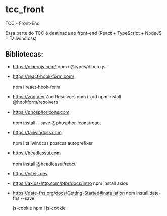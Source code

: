 # tcc_front
TCC - Front-End

Essa parte do TCC é destinada ao front-end (React + TypeScript + NodeJS + Tailwind.css)


## Bibliotecas:
- https://dinerojs.com/
    npm i @types/dinero.js

- https://react-hook-form.com/  <br/> <br/>
    npm i react-hook-form

- https://zod.dev 
    Zod Resolvers
    npm i zod
    npm install @hookform/resolvers
    

- https://phosphoricons.com  <br/> <br/>
    npm install --save @phosphor-icons/react

- https://tailwindcss.com <br/> <br/>
    npm i tailwindcss postcss autoprefixer

- https://headlessui.com <br/> <br/>
    npm install @headlessui/react

- https://vitejs.dev

- https://axios-http.com/ptbr/docs/intro
    npm install axios

- https://date-fns.org/docs/Getting-Started#installation
    npm install date-fns --save

    js-cookie
    npm i js-cookie
